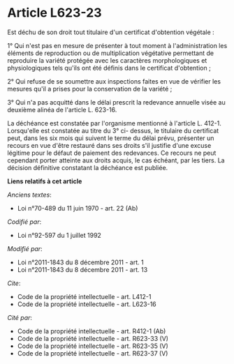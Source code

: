 # Article L623-23

Est déchu de son droit tout titulaire d'un certificat d'obtention végétale : 

1° Qui n'est pas en mesure de présenter à tout moment à l'administration les éléments de reproduction ou de multiplication
végétative permettant de reproduire la variété protégée avec les caractères morphologiques et physiologiques tels qu'ils ont
été définis dans le certificat d'obtention ; 

2° Qui refuse de se soumettre aux inspections faites en vue de vérifier les mesures qu'il a prises pour la conservation de la
variété ; 

3° Qui n'a pas acquitté dans le délai prescrit la redevance annuelle visée au deuxième alinéa de l'article L. 623-16. 

La déchéance est constatée par l'organisme mentionné à l'article L. 412-1. Lorsqu'elle est constatée au titre du 3° ci-
dessus, le titulaire du certificat peut, dans les six mois qui suivent le terme du délai prévu, présenter un recours en vue
d'être restauré dans ses droits s'il justifie d'une excuse légitime pour le défaut de paiement des redevances. Ce recours ne
peut cependant porter atteinte aux droits acquis, le cas échéant, par les tiers. La décision définitive constatant la
déchéance est publiée.

**Liens relatifs à cet article**

_Anciens textes_:

  - Loi n°70-489 du 11 juin 1970 - art. 22 (Ab)

_Codifié par_:

  - Loi n°92-597 du 1 juillet 1992

_Modifié par_:

  - Loi n°2011-1843 du 8 décembre 2011 - art. 1
  - Loi n°2011-1843 du 8 décembre 2011 - art. 13

_Cite_:

  - Code de la propriété intellectuelle - art. L412-1
  - Code de la propriété intellectuelle - art. L623-16

_Cité par_:

  - Code de la propriété intellectuelle - art. R412-1 (Ab)
  - Code de la propriété intellectuelle - art. R623-33 (V)
  - Code de la propriété intellectuelle - art. R623-35 (V)
  - Code de la propriété intellectuelle - art. R623-37 (V)
